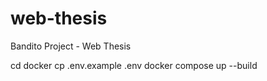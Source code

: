 # web-thesis
Bandito Project - Web Thesis

cd docker
cp .env.example .env
docker compose up --build
